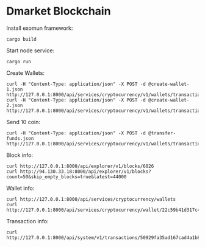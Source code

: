# Dmarket Blockchain

Install exomun framework:
```
cargo build
```

Start node service:
```
cargo run
```


Create Wallets:
```
curl -H "Content-Type: application/json" -X POST -d @create-wallet-1.json http://127.0.0.1:8000/api/services/cryptocurrency/v1/wallets/transaction
curl -H "Content-Type: application/json" -X POST -d @create-wallet-2.json http://127.0.0.1:8000/api/services/cryptocurrency/v1/wallets/transaction
```

Send 10 coin:
```
curl -H "Content-Type: application/json" -X POST -d @transfer-funds.json http://127.0.0.1:8000/api/services/cryptocurrency/v1/wallets/transaction
```

Block info:
```
curl http://127.0.0.1:8000/api/explorer/v1/blocks/6026
curl http://94.130.33.18:8000/api/explorer/v1/blocks?count=50&skip_empty_blocks=true&latest=44000  
```

Wallet info:
```
curl http://127.0.0.1:8000/api/services/cryptocurrency/wallets
curl http://127.0.0.1:8000/api/services/cryptocurrency/wallet/22c59b41d317c458732273fc8a6383f5acdda66e1ea00fcfc2cf36efe3ef9ad7
```

Transaction info: 
```
curl http://127.0.0.1:8000/api/system/v1/transactions/50929fa35ad167cad4a1b839405ab9d39f8f23a9513fad9fd27886c81a9c1bf4
```